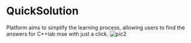 # QuickSolution
Platform aims to simplify the learning process, allowing users to find the answers for C++lab mse with just a click.
![pic2](https://github.com/user-attachments/assets/3ee731e6-13c7-4e40-9fb1-8c4a5db2e078)


